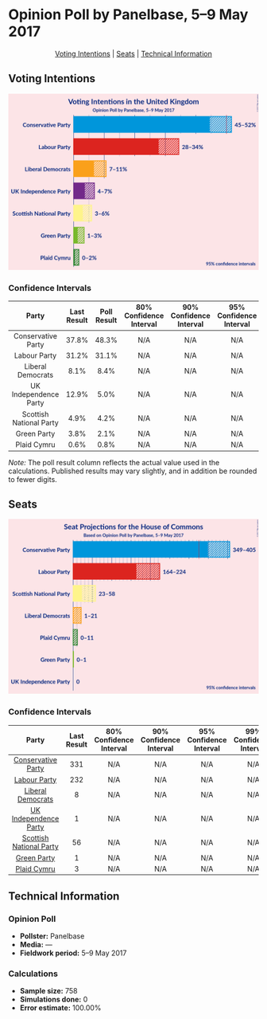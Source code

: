 # Opinion Poll by Panelbase, 5–9 May 2017

<p align="center"><a href="#voting-intentions">Voting Intentions</a> | <a href="#seats">Seats</a> | <a href="#technical-information">Technical Information</a></p>

## Voting Intentions

![Graph with voting intentions not yet produced](2017-05-09-Panelbase.png "Voting Intentions")

### Confidence Intervals

| Party | Last Result | Poll Result | 80% Confidence Interval | 90% Confidence Interval | 95% Confidence Interval | 99% Confidence Interval |
|:-----:|:-----------:|:-----------:|:-----------------------:|:-----------------------:|:-----------------------:|:-----------------------:|
| Conservative Party | 37.8% | 48.3% | N/A |N/A |N/A |N/A |
| Labour Party | 31.2% | 31.1% | N/A |N/A |N/A |N/A |
| Liberal Democrats | 8.1% | 8.4% | N/A |N/A |N/A |N/A |
| UK Independence Party | 12.9% | 5.0% | N/A |N/A |N/A |N/A |
| Scottish National Party | 4.9% | 4.2% | N/A |N/A |N/A |N/A |
| Green Party | 3.8% | 2.1% | N/A |N/A |N/A |N/A |
| Plaid Cymru | 0.6% | 0.8% | N/A |N/A |N/A |N/A |

*Note:* The poll result column reflects the actual value used in the calculations. Published results may vary slightly, and in addition be rounded to fewer digits.

## Seats

![Graph with seats not yet produced](2017-05-09-Panelbase-seats.png "Seats")

### Confidence Intervals

| Party | Last Result | 80% Confidence Interval | 90% Confidence Interval | 95% Confidence Interval | 99% Confidence Interval |
|:-----:|:-----------:|:-----------------------:|:-----------------------:|:-----------------------:|:-----------------------:|
| <a href="#conservative-party">Conservative Party</a> | 331 | N/A |N/A |N/A |N/A |
| <a href="#labour-party">Labour Party</a> | 232 | N/A |N/A |N/A |N/A |
| <a href="#liberal-democrats">Liberal Democrats</a> | 8 | N/A |N/A |N/A |N/A |
| <a href="#uk-independence-party">UK Independence Party</a> | 1 | N/A |N/A |N/A |N/A |
| <a href="#scottish-national-party">Scottish National Party</a> | 56 | N/A |N/A |N/A |N/A |
| <a href="#green-party">Green Party</a> | 1 | N/A |N/A |N/A |N/A |
| <a href="#plaid-cymru">Plaid Cymru</a> | 3 | N/A |N/A |N/A |N/A |


## Technical Information

### Opinion Poll

+ **Pollster:** Panelbase
+ **Media:** —
+ **Fieldwork period:** 5–9 May 2017

### Calculations

+ **Sample size:** 758
+ **Simulations done:** 0
+ **Error estimate:** 100.00%


